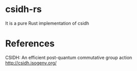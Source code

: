# csidh-rs

It is a pure Rust implementation of csidh

# References

CSIDH: An efficient post-quantum commutative group action <http://csidh.isogeny.org/>
